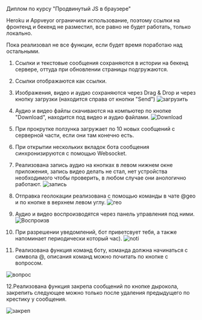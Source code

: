 Диплом по курсу "Продвинутый JS в браузере"

Heroku и Appveyor ограничили использование, поэтому ссылки на фронтенд и бекенд не разместил, все равно не будет работать, только локально.

Пока реализовал не все функции, если будет время поработаю над остальными.

 1. Ссылки и текстовые сообщения сохраняются в истории на бекенд сервере, оттуда при обновлении страницы подгружаются.
 2. Ссылки отображаются как ссылки.
 3. Изображения, видео и аудио сохраняются через Drag & Drop и через кнопку загрузки (находится справа от кнопки "Send")
    ![загрузить](https://user-images.githubusercontent.com/88129553/175954276-a35399a1-2743-470a-9e1d-f4263f289c0f.png)

 4. Аудио и видео файлы скачиваются на компьютер по кнопке "Download", находится под видео и аудио файлами.
    ![Download](https://user-images.githubusercontent.com/88129553/175954371-1a766210-e3f1-4c94-a42c-d7a2ec1a3d08.png)

 5. При прокрутке ползунка загружает по 10 новых сообщений с серверной части, если они там конечно есть.

 6. При открытии нескольких вкладок бота сообщения синхронизируются с помощью Websocket.

 7. Реализована запись аудио на кнопках в левом нижнем окне приложения, запись видео делать не стал, нет устройства необходимого чтобы проверить, в любом случае они анологично работают. 
![запись](https://user-images.githubusercontent.com/88129553/175956623-e03ee45d-930e-46b0-9d6d-fc7d5042e6ed.png)

 8. Отправка геолокации реализована с помощью команды в чате @geo и по кнопке в верхнем левом углу.
![гео](https://user-images.githubusercontent.com/88129553/175957061-3ac6f90d-f5b8-4eb3-ad3c-eaa82c3e02a5.png)

 9. Аудио и видео воспроизводятся через панель управления под ними.
![Воспроизв](https://user-images.githubusercontent.com/88129553/175957386-884d20f4-f851-4d76-96fd-5afceb787faa.png)

 10. При разрешении уведомлений, бот приветсвует тебя, а также напоминает периодически который час). 
    ![noti](https://user-images.githubusercontent.com/88129553/175958435-1a129e24-d7e1-4660-8e2e-f78b15924ea7.png)

    
 11. Реализована функция команд боту, команда должна начинаться с символа @, описания команд можно почитать по кнопке с вопросом.

![вопрос](https://user-images.githubusercontent.com/88129553/175958983-2014a712-4334-49be-b0b7-b4116819cf30.png)


 12.Реализована функция закрепа сообщений по кнопке дырокола, закрепить следующее можно только после удаления предыдущего по крестику у сообщения.

![закреп](https://user-images.githubusercontent.com/88129553/175959876-f47b12c4-186a-40f6-8f1a-755d1ce41a61.png)


